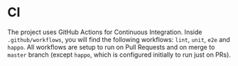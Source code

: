 # CI

The project uses GitHub Actions for Continuous Integration. Inside `.github/workflows`, you will find the following workflows: `lint`, `unit`, `e2e` and `happo`. All workflows are setup to run on Pull Requests and on merge to `master` branch (except `happo`, which is configured initially to run just on PRs).
